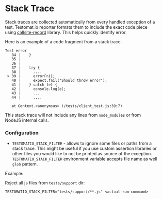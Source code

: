 # Stack Trace

Stack traces are collected automatically from every handled exception of a test.
Testomat.io reporter formats them to include the exact code piece using [callsite-record](https://www.npmjs.com/package/callsite-record) library. This helps quickly identify error.

Here is an example of a code fragment from a stack trace.

```
Test error
   34 |    }
   35 |
   36 |
   37 |    try {
   38 |      ....
 > 39 |      errorFn();
   40 |      expect.fail('Should throw error');
   41 |    } catch (e) {
   42 |      console.log(e);
   43 |      ...
   44 |      ....

   at Context.<anonymous> (/tests/client_test.js:39:7)
```

This stack trace will not include any lines from `node_modules` or from NodeJS internal calls.

### Configuration

* `TESTOMATIO_STACK_FILTER` - allows to ignore some files or paths from a stack trace. This might be useful if you use custom assertion libraries or other files you would like to not be printed as source of the exception. `TESTOMATIO_STACK_FILTER` environment variable accepts file name as well `glob` pattern.

Example:

Reject all js files from `tests/support` dir:

```
TESTOMATIO_STACK_FILTER="tests/support/**.js" <actual-run-command>
```

